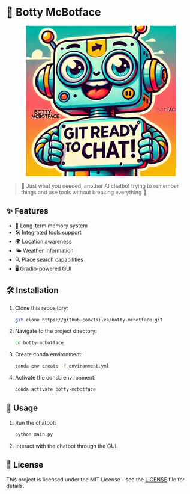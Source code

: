 # 🤖 Botty McBotface

<p align="center">
  <img src="logo.png" alt="Botty McBotface Logo" width="400"/>
</p>

> 💬 Just what you needed, another AI chatbot trying to remember things and use tools without breaking everything 🤦

## ✨ Features

- 🧠 Long-term memory system
- 🛠️ Integrated tools support
- 🌍 Location awareness
- 🌤️ Weather information
- 🔍 Place search capabilities
- 🖥️ Gradio-powered GUI

## 🛠️ Installation

1. Clone this repository:
   ```sh
   git clone https://github.com/tsilva/botty-mcbotface.git
   ```
2. Navigate to the project directory:
   ```sh
   cd botty-mcbotface
   ```
3. Create conda environment:
   ```sh
   conda env create -f environment.yml
   ```
4. Activate the conda environment:
   ```sh
   conda activate botty-mcbotface
   ```
## 🚀 Usage

1. Run the chatbot:
   ```sh
   python main.py
   ```
2. Interact with the chatbot through the GUI.

## 📄 License

This project is licensed under the MIT License - see the [LICENSE](LICENSE) file for details.

